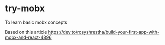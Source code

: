 # try-mobx
To learn basic mobx concepts 

Based on this article https://dev.to/rosyshrestha/build-your-first-app-with-mobx-and-react-4896
